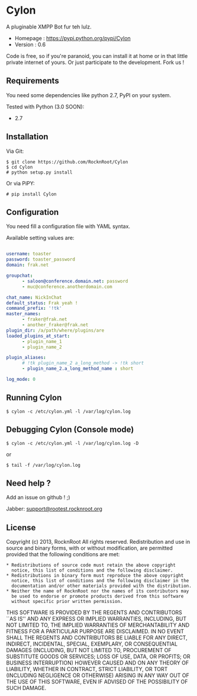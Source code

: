 # Cylon

A pluginable XMPP Bot fur teh lulz.

* Homepage : https://pypi.python.org/pypi/Cylon
* Version : 0.6

Code is free, so if you're paranoid, you can install it at home or in that little private internet
of yours. Or just participate to the development. Fork us !

## Requirements

You need some dependencies like python 2.7, PyPI on your system.

Tested with Python (3.0 SOON):

* 2.7

## Installation

Via Git:

    $ git clone https://github.com/RocknRoot/Cylon
    $ cd Cylon
    # python setup.py install

Or via PiPY:

    # pip install Cylon

## Configuration

You need fill a configuration file with YAML syntax.

Available setting values are:

```yaml

username: toaster
password: toaster_password
domain: frak.net

groupchat:
      - saloon@conference.domain.net: password
      - muc@conference.anotherdomain.com

chat_name: NickInChat
default_status: Frak yeah !
command_prefix: '!tk'
master_names:
      - fraker@frak.net
      - another_fraker@frak.net
plugin_dir: /a/path/where/plugins/are
loaded_plugins_at_start:
      - plugin_name_1
      - plugin_name_2

plugin_aliases:
      # !tk plugin_name_2 a_long_method -> !tk short
      - plugin_name_2.a_long_method_name : short

log_mode: 0

```

## Running Cylon

    $ cylon -c /etc/cylon.yml -l /var/log/cylon.log

## Debugging Cylon (Console mode)

    $ cylon -c /etc/cylon.yml -l /var/log/cylon.log -D

or

    $ tail -f /var/log/cylon.log

## Need help ?

Add an issue on github ! ;)

Jabber: support@rootest.rocknroot.org

## License

Copyright (c) 2013, RocknRoot
All rights reserved.
Redistribution and use in source and binary forms, with or without
modification, are permitted provided that the following conditions are met:

    * Redistributions of source code must retain the above copyright
      notice, this list of conditions and the following disclaimer.
    * Redistributions in binary form must reproduce the above copyright
      notice, this list of conditions and the following disclaimer in the
      documentation and/or other materials provided with the distribution.
    * Neither the name of RocknRoot nor the names of its contributors may
      be used to endorse or promote products derived from this software
      without specific prior written permission.

THIS SOFTWARE IS PROVIDED BY THE REGENTS AND CONTRIBUTORS ``AS IS'' AND ANY
EXPRESS OR IMPLIED WARRANTIES, INCLUDING, BUT NOT LIMITED TO, THE IMPLIED
WARRANTIES OF MERCHANTABILITY AND FITNESS FOR A PARTICULAR PURPOSE ARE
DISCLAIMED. IN NO EVENT SHALL THE REGENTS AND CONTRIBUTORS BE LIABLE FOR ANY
DIRECT, INDIRECT, INCIDENTAL, SPECIAL, EXEMPLARY, OR CONSEQUENTIAL DAMAGES
(INCLUDING, BUT NOT LIMITED TO, PROCUREMENT OF SUBSTITUTE GOODS OR SERVICES;
LOSS OF USE, DATA, OR PROFITS; OR BUSINESS INTERRUPTION) HOWEVER CAUSED AND
ON ANY THEORY OF LIABILITY, WHETHER IN CONTRACT, STRICT LIABILITY, OR TORT
(INCLUDING NEGLIGENCE OR OTHERWISE) ARISING IN ANY WAY OUT OF THE USE OF THIS
SOFTWARE, EVEN IF ADVISED OF THE POSSIBILITY OF SUCH DAMAGE.
